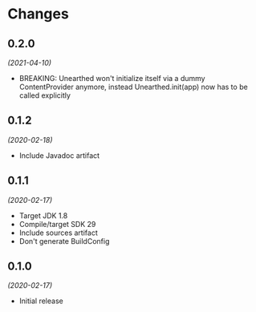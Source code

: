 # Changes

## 0.2.0

_(2021-04-10)_

- BREAKING: Unearthed won't initialize itself via a dummy ContentProvider
  anymore, instead Unearthed.init(app) now has to be called explicitly

## 0.1.2

_(2020-02-18)_

- Include Javadoc artifact

## 0.1.1

_(2020-02-17)_

- Target JDK 1.8
- Compile/target SDK 29
- Include sources artifact
- Don't generate BuildConfig

## 0.1.0 

_(2020-02-17)_

- Initial release
